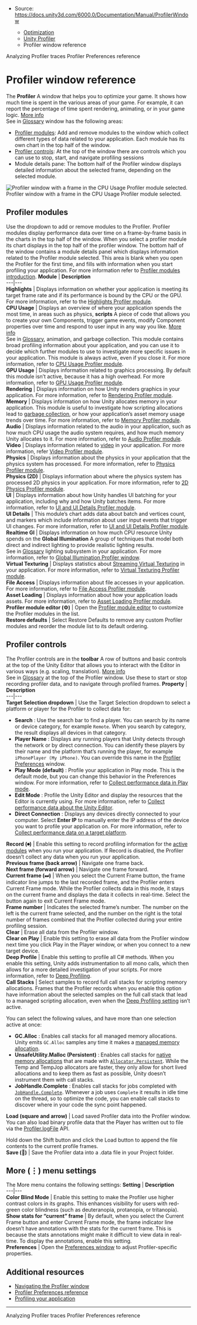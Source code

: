 * Source: https://docs.unity3d.com/6000.0/Documentation/Manual/ProfilerWindow

  * [Optimization](https://docs.unity3d.com/6000.0/Documentation/Manual/analysis.html)
  * [Unity Profiler](https://docs.unity3d.com/6000.0/Documentation/Manual/Profiler.html)
  * Profiler window reference


[](https://docs.unity3d.com/6000.0/Documentation/Manual/performance-profiler-traces.html)
Analyzing Profiler traces
[](https://docs.unity3d.com/6000.0/Documentation/Manual/profiler-preferences-reference.html)
Profiler Preferences reference
# Profiler window reference
The **Profiler** A window that helps you to optimize your game. It shows how much time is spent in the various areas of your game. For example, it can report the percentage of time spent rendering, animating, or in your game logic. [More info](https://docs.unity3d.com/6000.0/Documentation/Manual/Profiler.html)  
See in [Glossary](https://docs.unity3d.com/6000.0/Documentation/Manual/Glossary.html#Profiler) window has the following areas:
  * [Profiler modules](https://docs.unity3d.com/6000.0/Documentation/Manual/ProfilerWindow.html#profiler-modules): Add and remove modules to the window which collect different types of data related to your application. Each module has its own chart in the top half of the window.
  * [Profiler controls](https://docs.unity3d.com/6000.0/Documentation/Manual/ProfilerWindow.html#profiler-controls): At the top of the window there are controls which you can use to stop, start, and navigate profiling sessions
  * Module details pane: The bottom half of the Profiler window displays detailed information about the selected frame, depending on the selected module.

![Profiler window with a frame in the CPU Usage Profiler module selected.](https://docs.unity3d.com/6000.0/Documentation/uploads/Main/profiler-cpu-module.png) Profiler window with a frame in the CPU Usage Profiler module selected.
## Profiler modules
Use the dropdown to add or remove modules to the Profiler. Profiler modules display performance data over time on a frame-by-frame basis in the charts in the top half of the window. 
When you select a profiler module its chart displays in the top half of the profiler window. The bottom half of the window contains a module details panel which displays information related to the Profiler module selected. This area is blank when you open the Profiler for the first time, and fills with information when you start profiling your application.
For more information refer to [Profiler modules introduction](https://docs.unity3d.com/6000.0/Documentation/Manual/profiler-modules-introduction.html).
**Module** | **Description**  
---|---  
**Highlights** | Displays information on whether your application is meeting its target frame rate and if its performance is bound by the CPU or the GPU. For more information, refer to the [Highlights Profiler module](https://docs.unity3d.com/6000.0/Documentation/Manual/ProfilerHighlights.html).  
**CPU Usage** | Displays an overview of where your application spends the most time, in areas such as physics, **scripts** A piece of code that allows you to create your own Components, trigger game events, modify Component properties over time and respond to user input in any way you like. [More info](https://docs.unity3d.com/6000.0/Documentation/Manual/creating-scripts.html)  
See in [Glossary](https://docs.unity3d.com/6000.0/Documentation/Manual/Glossary.html#Scripts), animation, and garbage collection. This module contains broad profiling information about your application, and you can use it to decide which further modules to use to investigate more specific issues in your application. This module is always active, even if you close it. For more information, refer to [CPU Usage Profiler module](https://docs.unity3d.com/6000.0/Documentation/Manual/ProfilerCPU.html).  
**GPU Usage** | Displays information related to graphics processing. By default this module isn’t active, because it has a high overhead. For more information, refer to [GPU Usage Profiler module](https://docs.unity3d.com/6000.0/Documentation/Manual/ProfilerGPU.html).  
**Rendering** | Displays information on how Unity renders graphics in your application. For more information, refer to [Rendering Profiler module](https://docs.unity3d.com/6000.0/Documentation/Manual/ProfilerRendering.html).  
**Memory** | Displays information on how Unity allocates memory in your application. This module is useful to investigate how scripting allocations lead to [garbage collection](https://docs.unity3d.com/6000.0/Documentation/Manual/performance-garbage-collector.html), or how your application’s asset memory usage trends over time. For more information, refer to [Memory Profiler module](https://docs.unity3d.com/6000.0/Documentation/Manual/ProfilerMemory.html).  
**Audio** | Displays information related to the audio in your application, such as how much CPU usage the audio system requires, and how much memory Unity allocates to it. For more information, refer to [Audio Profiler module](https://docs.unity3d.com/6000.0/Documentation/Manual/ProfilerAudio.html).  
**Video** | Displays information related to [video](https://docs.unity3d.com/6000.0/Documentation/Manual/VideoPlayer.html) in your application. For more information, refer [Video Profiler module](https://docs.unity3d.com/6000.0/Documentation/Manual/profiler-video-profiler-module.html).  
**Physics** | Displays information about the physics in your application that the physics system has processed. For more information, refer to [Physics Profiler module](https://docs.unity3d.com/6000.0/Documentation/Manual/ProfilerPhysics.html).  
**Physics (2D)** | Displays information about where the physics system has processed 2D physics in your application. For more information, refer to [2D Physics Profiler module](https://docs.unity3d.com/6000.0/Documentation/Manual/2d-physics/physics-profiler/physics-2d-profiler-module-reference.html).  
**UI** | Displays information about how Unity handles UI batching for your application, including why and how Unity batches items. For more information, refer to [UI and UI Details Profiler module](https://docs.unity3d.com/Packages/com.unity.ugui@2.0/manual/ProfilerUI.html).  
**UI Details** | This module’s chart adds data about batch and vertices count, and markers which include information about user input events that trigger UI changes. For more information, refer to [UI and UI Details Profiler module](https://docs.unity3d.com/Packages/com.unity.ugui@2.0/manual/ProfilerUI.html).  
**Realtime GI** | Displays information on how much CPU resource Unity spends on the **Global Illumination** A group of techniques that model both direct and indirect lighting to provide realistic lighting results.  
See in [Glossary](https://docs.unity3d.com/6000.0/Documentation/Manual/Glossary.html#globalillumination) lighting subsystem in your application. For more information, refer to [Global Illumination Profiler window](https://docs.unity3d.com/6000.0/Documentation/Manual/ProfilerGI.html).  
**Virtual Texturing** | Displays statistics about [Streaming Virtual Texturing](https://docs.unity3d.com/6000.0/Documentation/Manual/svt-streaming-virtual-texturing.html) in your application. For more information, refer to [Virtual Texturing Profiler module](https://docs.unity3d.com/6000.0/Documentation/Manual/profiler-virtual-texturing-module.html).  
**File Access** | Displays information about file accesses in your application. For more information, refer to [File Access Profiler module](https://docs.unity3d.com/6000.0/Documentation/Manual/profiler-file-access-module.html).  
**Asset Loading** | Displays information about how your application loads assets. For more information, refer to [Asset Loading Profiler module](https://docs.unity3d.com/6000.0/Documentation/Manual/profiler-asset-loading-module.html).  
**Profiler module editor (⚙)** | Open the [Profiler module editor](https://docs.unity3d.com/6000.0/Documentation/Manual/profiler-module-editor.html) to customize the Profiler modules in the list.  
**Restore defaults** | Select Restore Defaults to remove any custom Profiler modules and reorder the module list to its default ordering.  
## Profiler controls
The Profiler controls are in the **toolbar** A row of buttons and basic controls at the top of the Unity Editor that allows you to interact with the Editor in various ways (e.g. scaling, translation). [More info](https://docs.unity3d.com/6000.0/Documentation/Manual/Toolbar.html)  
See in [Glossary](https://docs.unity3d.com/6000.0/Documentation/Manual/Glossary.html#Toolbar) at the top of the Profiler window. Use these to start or stop recording profiler data, and to navigate through profiled frames.
**Property** | **Description**  
---|---  
**Target Selection dropdown** | Use the Target Selection dropdown to select a platform or player for the Profiler to collect data for:  

  * **Search** : Use the search bar to find a player. You can search by its name or device category, for example `Remote`. When you search by category, the result displays all devices in that category.
  * **Player Name** : Displays any running players that Unity detects through the network or by direct connection. You can identify these players by their name and the platform that’s running the player, for example `iPhonePlayer (My iPhone)`. You can override this name in the [Profiler Preferences](https://docs.unity3d.com/6000.0/Documentation/Manual/profiler-preferences-reference.html) window.
  * **Play Mode (default)** : Profile your application in Play mode. This is the default mode, but you can change this behavior in the Preferences window. For more information, refer to [Collect performance data in Play mode](https://docs.unity3d.com/6000.0/Documentation/Manual/profiling-play-mode.html). 
  * **Edit Mode** : Profile the Unity Editor and display the resources that the Editor is currently using. For more information, refer to [Collect performance data about the Unity Editor](https://docs.unity3d.com/6000.0/Documentation/Manual/profiling-edit-mode.html). 
  * **Direct Connection** : Displays any devices directly connected to your computer. Select **Enter IP** to manually enter the IP address of the device you want to profile your application on. For more information, refer to [Collect performance data on a target platform](https://docs.unity3d.com/6000.0/Documentation/Manual/profiling-target-device.html).

  
**Record (⏺)** | Enable this setting to record profiling information for the [active modules](https://docs.unity3d.com/6000.0/Documentation/Manual/profiler-modules-activate.html) when you run your application. If Record is disabled, the Profiler doesn’t collect any data when you run your application.  
**Previous frame (back arrow)** | Navigate one frame back.  
**Next frame (forward arrow)** | Navigate one frame forward.  
**Current frame (⏭)** | When you select the Current Frame button, the frame indicator line jumps to the last recorded frame, and the Profiler enters Current Frame mode. While the Profiler collects data in this mode, it stays on the current frame and displays the data it collects in real-time. Select the button again to exit Current Frame mode.  
**Frame number** | Indicates the selected frame’s number. The number on the left is the current frame selected, and the number on the right is the total number of frames combined that the Profiler collected during your entire profiling session.  
**Clear** | Erase all data from the Profiler window.  
**Clear on Play** | Enable this setting to erase all data from the Profiler window next time you click Play in the Player window, or when you connect to a new target device.  
**Deep Profile** | Enable this setting to profile all C# methods. When you enable this setting, Unity adds instrumentation to all mono calls, which then allows for a more detailed investigation of your scripts. For more information, refer to [Deep Profiling](https://docs.unity3d.com/6000.0/Documentation/Manual/profiler-deep-profiling.html).  
**Call Stacks** | Select samples to record full call stacks for scripting memory allocations. Frames that the Profiler records when you enable this option have information about the selected samples on the full call stack that lead to a managed scripting allocation, even when the [Deep Profiling setting](https://docs.unity3d.com/6000.0/Documentation/Manual/profiler-deep-profiling.html) isn’t active.  
  
You can select the following values, and have more than one selection active at once:  

  * **GC.Alloc** : Enables call stacks for all managed memory allocations. Unity emits `GC.Alloc` samples any time it makes a [managed memory allocation](https://docs.unity3d.com/6000.0/Documentation/Manual/performance-managed-memory.html).
  * **UnsafeUtility.Malloc (Persistent)** : Enables call stacks for [native memory allocations](https://docs.unity3d.com/6000.0/Documentation/Manual/performance-native-allocators.html) that are made with [`Allocator.Persistent`](https://docs.unity3d.com/Packages/com.unity.collections@latest?subfolder=/manual/allocator-overview.html). While the Temp and TempJop allocators are faster, they only allow for short lived allocations and to keep them as fast as possible, Unity doesn’t instrument them with call stacks.
  * **JobHandle.Complete** : Enables call stacks for jobs completed with [`JobHandle.Complete`](https://docs.unity3d.com/6000.0/Documentation/ScriptReference/Unity.Jobs.JobHandle.Complete.html). Whenever a job uses `Complete` it results in idle time on the thread, so to optimize the code, you can enable call stacks to discover where in your code the sync point happened.

  
**Load (square and arrow)** | Load saved Profiler data into the Profiler window. You can also load binary profile data that the Player has written out to file via the [Profiler.logFile](https://docs.unity3d.com/6000.0/Documentation/ScriptReference/Profiling.Profiler-logFile.html) API.  
  
Hold down the Shift button and click the Load button to append the file contents to the current profile frames.  
**Save (💾)** | Save the Profiler data into a .data file in your Project folder.  
## More (⋮) menu settings
The More menu contains the following settings:
**Setting** | **Description**  
---|---  
**Color Blind Mode** | Enable this setting to make the Profiler use higher contrast colors in its graphs. This enhances visibility for users with red-green color blindness (such as deuteranopia, protanopia, or tritanopia).  
**Show stats for “current” frame** | By default, when you select the Current Frame button and enter Current Frame mode, the frame indicator line doesn’t have annotations with the stats for the current frame. This is because the stats annotations might make it difficult to view data in real-time. To display the annotations, enable this setting.  
**Preferences** | Open the [Preferences window](https://docs.unity3d.com/6000.0/Documentation/Manual/profiler-preferences-reference.html) to adjust Profiler-specific properties.  
## Additional resources
  * [Navigating the Profiler window](https://docs.unity3d.com/6000.0/Documentation/Manual/profiler-window-navigating.html)
  * [Profiler Preferences reference](https://docs.unity3d.com/6000.0/Documentation/Manual/profiler-preferences-reference.html)
  * [Profiling your application](https://docs.unity3d.com/6000.0/Documentation/Manual/profiler-profiling-applications.html)


* * *
[](https://docs.unity3d.com/6000.0/Documentation/Manual/performance-profiler-traces.html)
Analyzing Profiler traces
[](https://docs.unity3d.com/6000.0/Documentation/Manual/profiler-preferences-reference.html)
Profiler Preferences reference
